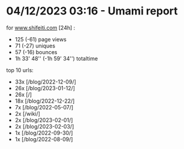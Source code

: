 # 04/12/2023 03:16 - Umami report
for www.shifeiti.com [24h] :

 - 125 (-61) page views
 - 71 (-27) uniques
 - 57 (-16) bounces
 - 1h 33' 48'' (-1h 59' 34'') totaltime


top 10 urls:
 - 33x [/blog/2022-12-09/]
 - 26x [/blog/2023-01-12/]
 - 26x [/]
 - 18x [/blog/2022-12-22/]
 - 7x [/blog/2022-05-07/]
 - 2x [/wiki/]
 - 2x [/blog/2023-02-01/]
 - 2x [/blog/2023-02-03/]
 - 1x [/blog/2022-09-30/]
 - 1x [/blog/2022-08-09/]


